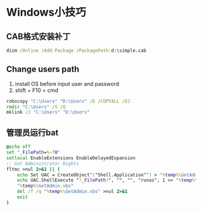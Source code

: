 Windows小技巧
===

CAB格式安装补丁
---

```bat
dism /Online /Add-Package /PackagePath:d:\simple.cab
```

Change users path
---

1. install OS before input user and password
2. shift + F10 = cmd

```bat
robocopy "C:\Users" "D:\Users" /E /COPYALL /XJ
rmdir "C:\Users" /S /Q
mklink /J "C:\Users" "D:\Users"
```

管理员运行bat
---

```bat
@echo off
set "_FilePath=%~f0"
setlocal EnableExtensions EnableDelayedExpansion
:: Get Administrator Rights
fltmc >nul 2>&1 || (
    echo Set UAC = CreateObject^("Shell.Application"^) > "%temp%\GetAdmin.vbs"
    echo UAC.ShellExecute "!_FilePath!", "", "", "runas", 1 >> "%temp%\GetAdmin.vbs"
    "%temp%\GetAdmin.vbs"
    del /f /q "%temp%\GetAdmin.vbs" >nul 2>&1
    exit
)
```
